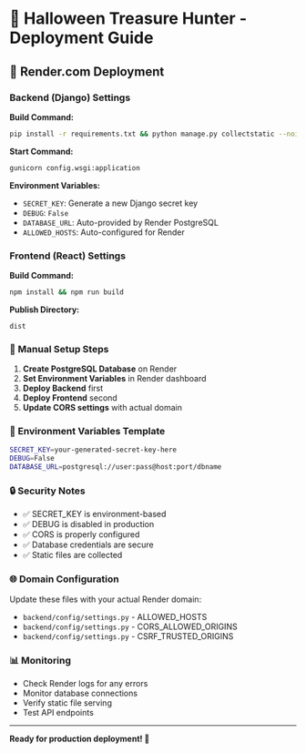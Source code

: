 # 🎃 Halloween Treasure Hunter - Deployment Guide

## 🚀 Render.com Deployment

### Backend (Django) Settings

**Build Command:**
```bash
pip install -r requirements.txt && python manage.py collectstatic --noinput && python manage.py migrate
```

**Start Command:**
```bash
gunicorn config.wsgi:application
```

**Environment Variables:**
- `SECRET_KEY`: Generate a new Django secret key
- `DEBUG`: `False`
- `DATABASE_URL`: Auto-provided by Render PostgreSQL
- `ALLOWED_HOSTS`: Auto-configured for Render

### Frontend (React) Settings

**Build Command:**
```bash
npm install && npm run build
```

**Publish Directory:**
```
dist
```

### 🔧 Manual Setup Steps

1. **Create PostgreSQL Database** on Render
2. **Set Environment Variables** in Render dashboard
3. **Deploy Backend** first
4. **Deploy Frontend** second
5. **Update CORS settings** with actual domain

### 📝 Environment Variables Template

```bash
SECRET_KEY=your-generated-secret-key-here
DEBUG=False
DATABASE_URL=postgresql://user:pass@host:port/dbname
```

### 🔒 Security Notes

- ✅ SECRET_KEY is environment-based
- ✅ DEBUG is disabled in production
- ✅ CORS is properly configured
- ✅ Database credentials are secure
- ✅ Static files are collected

### 🌐 Domain Configuration

Update these files with your actual Render domain:
- `backend/config/settings.py` - ALLOWED_HOSTS
- `backend/config/settings.py` - CORS_ALLOWED_ORIGINS
- `backend/config/settings.py` - CSRF_TRUSTED_ORIGINS

### 📊 Monitoring

- Check Render logs for any errors
- Monitor database connections
- Verify static file serving
- Test API endpoints

---

**Ready for production deployment! 🎉**
